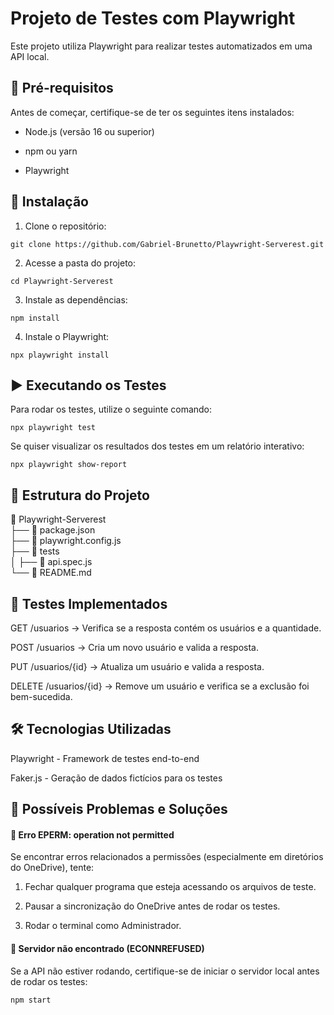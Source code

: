 <h1>Projeto de Testes com Playwright</h1>

<p>Este projeto utiliza Playwright para realizar testes automatizados em uma API local.</p>

<h2>📌 Pré-requisitos</h2>

Antes de começar, certifique-se de ter os seguintes itens instalados:

 - Node.js (versão 16 ou superior)

 - npm ou yarn

 - Playwright

<h2>🚀 Instalação</h2>

1. Clone o repositório:

```git clone https://github.com/Gabriel-Brunetto/Playwright-Serverest.git```

2. Acesse a pasta do projeto:

```cd Playwright-Serverest```

3. Instale as dependências:

```npm install```

4. Instale o Playwright:

```npx playwright install```

<h2>▶ Executando os Testes</h2>

Para rodar os testes, utilize o seguinte comando:

```npx playwright test```

Se quiser visualizar os resultados dos testes em um relatório interativo:

```npx playwright show-report```

<h2>📜 Estrutura do Projeto</h2>

📁 Playwright-Serverest<br/>
├── 📄 package.json           
├── 📄 playwright.config.js<br/>
├── 📁 tests               
│   ├── 📄 api.spec.js    
└── 📄 README.md      

<h2>📝 Testes Implementados</h2>

GET /usuarios → Verifica se a resposta contém os usuários e a quantidade.

POST /usuarios → Cria um novo usuário e valida a resposta.

PUT /usuarios/{id} → Atualiza um usuário e valida a resposta.

DELETE /usuarios/{id} → Remove um usuário e verifica se a exclusão foi bem-sucedida.

<h2>🛠 Tecnologias Utilizadas</h2>

Playwright - Framework de testes end-to-end

Faker.js - Geração de dados fictícios para os testes

<h2>📌 Possíveis Problemas e Soluções</h2>

<h4>🛑 Erro EPERM: operation not permitted</h4>

Se encontrar erros relacionados a permissões (especialmente em diretórios do OneDrive), tente:

1. Fechar qualquer programa que esteja acessando os arquivos de teste.

2. Pausar a sincronização do OneDrive antes de rodar os testes.

3. Rodar o terminal como Administrador.

<h4>🛑 Servidor não encontrado (ECONNREFUSED)</h4>

Se a API não estiver rodando, certifique-se de iniciar o servidor local antes de rodar os testes:

```npm start```
